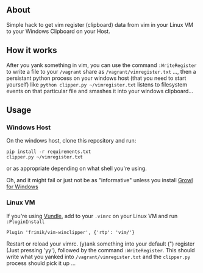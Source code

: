 ## About

Simple hack to get vim register (clipboard) data from vim in your Linux VM to your Windows Clipboard on your Host.

## How it works

After you yank something in vim, you can use the command `:WriteRegister` to write a file to your `/vagrant` share as `/vagrant/vimregister.txt` ..., then a persistant python process on your windows host (that you need to start yourself) like `python clipper.py ~/vimregister.txt` listens to filesystem events on that particular file and smashes it into your windows clipboard...

## Usage

### Windows Host

On the windows host, clone this repository and run:

    pip install -r requirements.txt
    clipper.py ~/vimregister.txt
    
or as appropriate depending on what shell you're using.

Oh, and it might fail or just not be as "informative" unless you install [Growl for Windows](http://www.growlforwindows.com/gfw/)

### Linux VM

If you're using [Vundle](https://github.com/gmarik/Vundle.vim), add to your `.vimrc` on your Linux VM and run `:PluginInstall`

    Plugin 'frimik/vim-winclipper', {'rtp': 'vim/'}

Restart or reload your vimrc. (y)ank something into your default (") register (Just pressing 'yy'), followed by the command `:WriteRegister`. This should write what you yanked into `/vagrant/vimregister.txt` and the `clipper.py` process should pick it up ...

